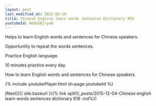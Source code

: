 ```yaml
---
layout: post
last_modified_at: 2021-03-29
title: Chinese English learn words sentences Dictionary 959 
youtubeId: AGOGGBjrye8
---
```

 
 
Helps to learn English words and sentences for Chinese speakers.

Opportunitiy to repeat the words sentences. 

Practice English language. 
 
10 minutes practice every day. 
 
How to learn English words and sentences for Chinese speakers 
 
{% include youtubePlayer.html id=page.youtubeId %}
 
 
[Next]({{ site.baseurl }}{% link  split1/_posts/2015-12-04-Chinese english learn words sentences dictionary 619 .md%})
 
